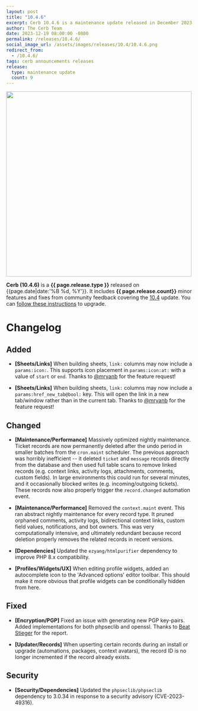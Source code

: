 ```yaml
---
layout: post
title: "10.4.6"
excerpt: Cerb 10.4.6 is a maintenance update released in December 2023 with 9 improvements from community feedback.
author: The Cerb Team
date: 2023-12-19 08:00:00 -0800
permalink: /releases/10.4.6/
social_image_url: /assets/images/releases/10.4/10.4.6.png
redirect_from:
  - /10.4.6/
tags: cerb announcements releases
release:
  type: maintenance update
  count: 9
---
```


<div class="cerb-screenshot">
<img src="{{page.social_image_url}}" class="screenshot" width="500">
</div>

**Cerb (10.4.6)** is a **{{ page.release.type }}** released on {{page.date|date:'%B %d, %Y'}}. It includes **{{ page.release.count}}** minor features and fixes from community feedback covering the [10.4](/releases/10.4/) update.  You can [follow these instructions](/docs/upgrading/) to upgrade.

# Changelog

## Added

* **[Sheets/Links]** When building sheets, `link:` columns may now include a `params:icon:`. This supports icon placement in `params:icon:at:` with a value of `start` or `end`. Thanks to [@mryanb](https://github.com/mryanb/) for the feature request!
  
* **[Sheets/Links]** When building sheets, `link:` columns may now include a `params:href_new_tab@bool:` key. This will open the link in a new tab/window rather than in the current tab. Thanks to [@mryanb](https://github.com/mryanb/) for the feature request!

## Changed

* **[Maintenance/Performance]** Massively optimized nightly maintenance. Ticket records are now permanently deleted after the undo period in smaller batches from the `cron.maint` scheduler. The previous approach was horribly inefficient -- it deleted `ticket` and `message` records directly from the database and then used full table scans to remove linked records (e.g. context links, activity logs, attachments, comments, custom fields). In large environments this could run for several minutes, and it occasionally blocked writes (e.g. incoming/outgoing tickets). These records now also properly trigger the `record.changed` automation event.

* **[Maintenance/Performance]** Removed the `context.maint` event. This ran abstract nightly maintenance for every record type. It pruned orphaned comments, activity logs, bidirectional context links, custom field values, notifications, and bot owners. This was very computationally intensive, and ultimately redundant because record deletion properly removes the related records in recent versions.

* **[Dependencies]** Updated the `ezyang/htmlpurifier` dependency to improve PHP 8.x compatibility.

* **[Profiles/Widgets/UX]** When editing profile widgets, added an autocomplete icon to the 'Advanced options' editor toolbar. This should make it more obvious that profile widgets can be conditionally hidden from here.

## Fixed

* **[Encryption/PGP]** Fixed an issue with generating new PGP key-pairs. Added implementations for both phpseclib and openssl. Thanks to [Beat Stieger](https://github.com/beatbesmer/) for the report.

* **[Updater/Records]** When upserting certain records during an install or upgrade (automations, packages, context avatars), the record ID is no longer incremented if the record already exists.

## Security

* **[Security/Dependencies]** Updated the `phpseclib/phpseclib` dependency to 3.0.34 in response to a security advisory (CVE-2023-49316).